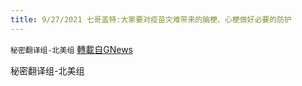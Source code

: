 ```yaml
---
title: 9/27/2021 七哥盖特:大家要对疫苗灾难带来的脑梗、心梗做好必要的防护
---
```

`秘密翻译组-北美组` [轉載自GNews](https://gnews.org/zh-hans/1559252/)

秘密翻译组-北美组
